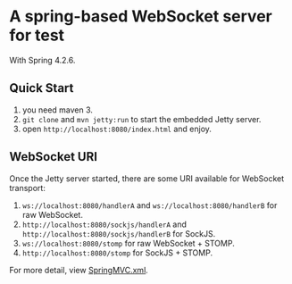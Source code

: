# A spring-based WebSocket server for test

With Spring 4.2.6.

## Quick Start

1. you need maven 3.
2. `git clone` and `mvn jetty:run` to start the embedded Jetty server.
3. open `http://localhost:8080/index.html` and enjoy.

## WebSocket URI

Once the Jetty server started, there are some URI available for WebSocket transport:

1. `ws://localhost:8080/handlerA` and `ws://localhost:8080/handlerB` for raw WebSocket.
2. `http://localhost:8080/sockjs/handlerA` and `http://localhost:8080/sockjs/handlerB` for SockJS.
3. `ws://localhost:8080/stomp` for raw WebSocket + STOMP.
4. `http://localhost:8080/stomp` for SockJS + STOMP.

For more detail, view [SpringMVC.xml](src/main/resources/springMVC.xml).
